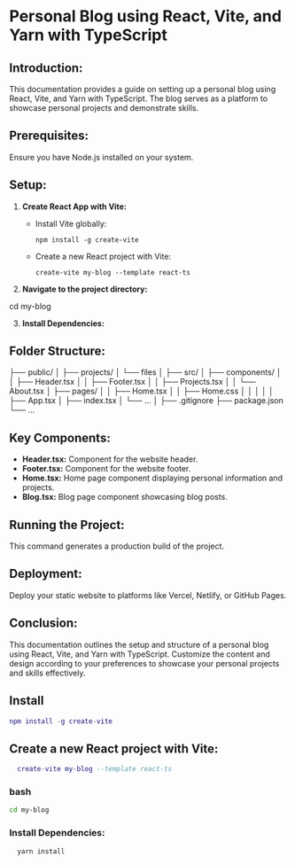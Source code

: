 # Personal Blog using React, Vite, and Yarn with TypeScript

## Introduction:

This documentation provides a guide on setting up a personal blog using React, Vite, and Yarn with TypeScript. The blog serves as a platform to showcase personal projects and demonstrate skills.

## Prerequisites:

Ensure you have Node.js installed on your system.

## Setup:

1. **Create React App with Vite:**
   - Install Vite globally:
     ```
     npm install -g create-vite
     ```
   - Create a new React project with Vite:
     ```
     create-vite my-blog --template react-ts
     ```
   
2. **Navigate to the project directory:**

cd my-blog

3. **Install Dependencies:**

## Folder Structure:

├── public/
│ ├── projects/
│ └── files
│
├── src/
│ ├── components/
│ │ ├── Header.tsx
│ │ ├── Footer.tsx
│ │ ├── Projects.tsx
│ │ └── About.tsx
│ ├── pages/
│ │ ├── Home.tsx
│ │ ├── Home.css
│ │ 
│ │
│ ├── App.tsx
│ ├── index.tsx
│ └── ...
│
├── .gitignore
├── package.json
└── ...

## Key Components:

- **Header.tsx:** Component for the website header.
- **Footer.tsx:** Component for the website footer.
- **Home.tsx:** Home page component displaying personal information and projects.
- **Blog.tsx:** Blog page component showcasing blog posts.

## Running the Project:

This command generates a production build of the project.

## Deployment:

Deploy your static website to platforms like Vercel, Netlify, or GitHub Pages.

## Conclusion:

This documentation outlines the setup and structure of a personal blog using React, Vite, and Yarn with TypeScript. Customize the content and design according to your preferences to showcase your personal projects and skills effectively.
 ## Install

 ```lua
 npm install -g create-vite

 ```

 ## Create a new React project with Vite:

```lua
  create-vite my-blog --template react-ts

 ```
 ### bash
  ```bash
  cd my-blog
 ```

 ### Install Dependencies:
```bash
  yarn install
 ```
